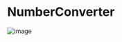 # NumberConverter
![image](https://user-images.githubusercontent.com/83292287/224580664-35b47bc4-c81c-4c24-ad36-bf3e4ef56ac2.png)
